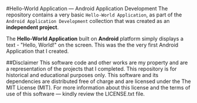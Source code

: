 #Hello-World Application &mdash; Android Application Development
The repository contains a very basic `Hello-World Application`, as part of the `Android Application Development` collection that was created as an **independent project**. 

The **Hello-World Application** built on **Android** platform simply displays a text - "Hello, World!" on the screen. This was the the very first Android Application that I created.

##Disclaimer
This software code and other works are my property and are a representation of the projects that I completed. This repository is for historical and educational purposes only. This software and its dependencies are distributed free of charge and are licensed under the The MIT License (MIT). For more information about this license and the terms of use of this software &mdash; kindly review the LICENSE.txt file.
